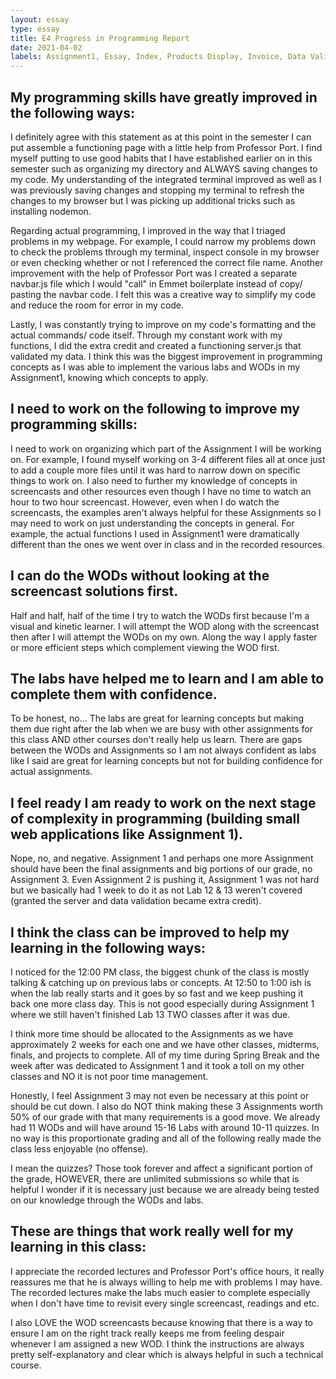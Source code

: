 ```yaml
---
layout: essay
type: essay
title: E4 Progress in Programming Report
date: 2021-04-02
labels: Assignment1, Essay, Index, Products Display, Invoice, Data Validation, Commenting
---
```


## My programming skills have greatly improved in the following ways:

I definitely agree with this statement as at this point in the semester I can put assemble a functioning page with a little help from Professor Port. I find myself putting to use good habits that I have established earlier on in this semester such as organizing my directory and ALWAYS saving changes to my code. My understanding of the integrated terminal improved as well as I was previously saving changes and stopping my terminal to refresh the changes to my browser but I was picking up additional tricks such as installing nodemon. 

Regarding actual programming, I improved in the way that I triaged problems in my webpage. For example, I could narrow my problems down to check the problems through my terminal, inspect console in my browser or even checking whether or not I referenced the correct file name. Another improvement with the help of Professor Port was I created a separate navbar.js file which I would "call" in Emmet boilerplate instead of copy/ pasting the navbar code. I felt this was a creative way to simplify my code and reduce the room for error in my code. 

Lastly, I was constantly trying to improve on my code's formatting and the actual commands/ code itself. Through my constant work with my functions, I did the extra credit and created a functioning server.js that validated my data. I think this was the biggest improvement in programming concepts as I was able to implement the various labs and WODs in my Assignment1, knowing which concepts to apply. 

## I need to work on the following to improve my programming skills:

I need to work on organizing which part of the Assignment I will be working on. For example, I found myself working on 3-4 different files all at once just to add a couple more files until it was hard to narrow down on specific things to work on. I also need to further my knowledge of concepts in screencasts and other resources even though I have no time to watch an hour to two hour screencast. However, even when I do watch the screencasts, the examples aren't always helpful for these Assignments so I may need to work on just understanding the concepts in general. For example, the actual functions I used in Assignment1 were dramatically different than the ones we went over in class and in the recorded resources.

## I can do the WODs without looking at the screencast solutions first.

Half and half, half of the time I try to watch the WODs first because I'm a visual and kinetic learner. I will attempt the WOD along with the screencast then after I will attempt the WODs on my own. Along the way I apply faster or more efficient steps which complement viewing the WOD first. 

## The labs have helped me to learn and I am able to complete them with confidence.

To be honest, no... The labs are great for learning concepts but making them due right after the lab when we are busy with other assignments for this class AND other courses don't really help us learn. There are gaps between the WODs and Assignments so I am not always confident as labs like I said are great for learning concepts but not for building confidence for actual assignments.

## I feel ready I am ready to work on the next stage of complexity in programming (building small web applications like Assignment 1).

Nope, no, and negative. Assignment 1 and perhaps one more Assignment should have been the final assignments and big portions of our grade, no Assignment 3. Even Assignment 2 is pushing it, Assignment 1 was not hard but we basically had 1 week to do it as not Lab 12 & 13 weren't covered (granted the server and data validation became extra credit). 

## I think the class can be improved to help my learning in the following ways:

I noticed for the 12:00 PM class, the biggest chunk of the class is mostly talking & catching up on previous labs or concepts. At 12:50 to 1:00 ish is when the lab really starts and it goes by so fast and we keep pushing it back one more class day. This is not good especially during Assignment 1 where we still haven't finished Lab 13 TWO classes after it was due. 

I think more time should be allocated to the Assignments as we have approximately 2 weeks for each one and we have other classes, midterms, finals, and projects to complete. All of my time during Spring Break and the week after was dedicated to Assignment 1 and it took a toll on my other classes and NO it is not poor time management. 

Honestly, I feel Assignment 3 may not even be necessary at this point or should be cut down. I also do NOT think making these 3 Assignments worth 50% of our grade with that many requirements is a good move. We already had 11 WODs and will have around 15-16 Labs with around 10-11 quizzes. In no way is this proportionate grading and all of the following really made the class less enjoyable (no offense). 

I mean the quizzes? Those took forever and affect a significant portion of the grade, HOWEVER, there are unlimited submissions so while that is helpful I wonder if it is necessary just because we are already being tested on our knowledge through the WODs and labs. 

## These are things that work really well for my learning in this class:

I appreciate the recorded lectures and Professor Port's office hours, it really reassures me that he is always willing to help me with problems I may have. The recorded lectures make the labs much easier to complete especially when I don't have time to revisit every single screencast, readings and etc. 

I also LOVE the WOD screencasts because knowing that there is a way to ensure I am on the right track really keeps me from feeling despair whenever I am assigned a new WOD. I think the instructions are always pretty self-explanatory and clear which is always helpful in such a technical course.
